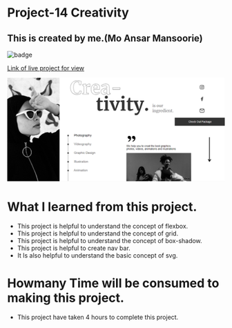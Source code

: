 # Project-14 Creativity

## This is created by me.(Mo Ansar Mansoorie)

![badge](https://img.shields.io/badge/project--14-Creativity-yellow)

[Link of live project for view](https://creativitypage.netlify.app/)

![View page](./view14.png)

# What I learned from this project.

- This project is helpful to understand the concept of flexbox.
- This project is helpful to understand the concept of grid.
- This project is helpful to understand the concept of box-shadow.
- This project is helpful to create nav bar.
- It Is also helpful to understand the basic concept of svg.

# Howmany Time will be consumed to making this project.

- This project have taken 4 hours to complete this project.